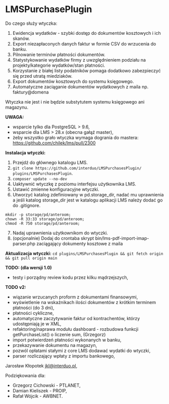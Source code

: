 # LMSPurchasePlugin 
Do czego służy wtyczka:
1. Ewidencja wydatków - szybki dostęp do dokumentów kosztowych i ich skanów.
2. Export niezapłaconych danych faktur w formie CSV do wrzucenia do banku.
3. Pilnowanie terminów płatności dokumentów.
4. Statystykowanie wydatków firmy z uwzględnieniem podziału na projekty/kategorie wydatków/stan płatności.
5. Korzystanie z białej listy podatników pomaga dodatkowo zabezpieczyć się przed utratą miedziaków.
6. Export dokumentów kosztowych do systemu księgowego.
7. Automatyczne zaciąganie dokumentów wydatkowych z maila np. faktury@domena

Wtyczka nie jest i nie będzie substytutem systemu księgowego ani magazynu.

**UWAGA:**
- wsparcie tylko dla PostgreSQL > 9.6,
- wsparcie dla LMS > 28.x (obecna gałąź master),
- żeby wszystko grało wtyczka wymaga dogrania do mastera:
https://github.com/chilek/lms/pull/2300

**Instalacja wtyczki:**
1. Przejdź do głównego katalogu LMS.
2. `git clone https://github.com/interduo/LMSPurchasesPlugin/ plugins/LMSPurchasesPlugin`.
3. `composer update --no-dev`
4. Uaktywnić wtyczkę z poziomu interfejsu użytkownika LMS.
5. Ustawić zmienne konfiguracyjne wtyczki.
6. Utworzyć katalog zdefiniowany w pd.storage_dir, nadać mu uprawnienia a jeśli katalog storage_dir jest w katalogu aplikacji LMS należy dodać go do .gitignore.
```
mkdir -p storage/pd/anteroom;
chown -R 33:33 storage/pd/anteroom;
chmod -R 750 storage/pd/anteroom;
```
7. Nadaj uprawnienia użytkownikom do wtyczki.
8. (opcjonalnie) Dodaj do crontaba skrypt bin/lms-pdf-import-imap-parser.php zaciągający dokumenty kosztowe z maila

**Aktualizacja wtyczki:**
`cd plugins/LMSPurchasesPlugin && git fetch origin && git pull origin main`

**TODO: (dla wersji 1.0)**
- testy i porządny review kodu przez kilku mądrzejszych,

**TODO v2:**
- wiązanie wrzucanych proform z dokumentami finansowymi,
- wyświetlenie na wskaźnikach ilości dokumentów z krótkim terminem płatności (do 3 dni),
- płatności cykliczne,
- automatyczne zaczytywanie faktur od kontrachentów, którzy udostępniają je w XML,
- refaktoring/naprawa modułu dashboard - rozbudowa funkcji getPurchaseList() o liczenie sum, (Grzegorz)
- import potwierdzeń płatności wykonanych w banku,
- przekazywanie dokumentu na magazyn,
- pozwól opłatami stałymi z core LMS dodawać wydatki do wtyczki,
- parser rozliczający wpłaty z importu bankowego,

Jarosław Kłopotek <jkl@interduo.pl>,

Podziękowania dla:
- Grzegorz Cichowski - PTLANET,
- Damian Kieliszek - PROIP,
- Rafał Wójcik - AWBNET.
